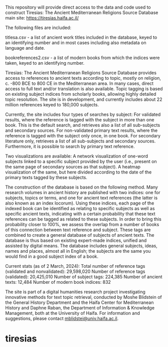 This repository will provide direct access to the data and code used to construct Tiresias: The Ancient Mediterranean Religions Source Database
main site: https://tiresias.haifa.ac.il/

The following files are included: 

titlesa.csv - a list of ancient work titles included in the database, keyed to an identifying number and in most cases including also metadata on language and date. 

bookreferences2.csv - a list of modern books from which the indices were taken, keyed to an identifying number.


Tiresias: The Ancient Mediterranean Religions Source Database provides access to references to ancient texts according to topic, mostly on religion, c. -800 BCE to 800 CE in the Mediterranean area. In many cases, direct access to full text and/or translation is also available. Topic tagging is based on existing subject indices from scholarly books, allowing highly detailed topic resolution. The site is in development, and currently includes about 22 million references keyed to 180,000 subjects.

Currently, the site includes four types of searches by subject:
For validated results, where the reference is tagged with the subject in more than one book. This is the default search, and retrieves also a list of all sub-subjects and secondary sources.
For non-validated primary text results, where the reference is tagged with the subject only once, in one book.
For secondary literature only, retrieves a list of all sub-subjects and secondary sources.
Furthermore, it is possible to search by primary text reference.

Two visualizations are available:
A network visualization of one-word subjects linked to a specific subject provided by the user (i.e., present on the same page of secondary sources as that subject).
A heatmap visualization of the same, but here divided according to the date of the primary texts tagged by these subjects.

The construction of the database is based on the following method. Many research volumes in ancient history are published with two indices: one for subjects, topics or terms, and one for ancient text references (the latter is also known as an index locorum). Using these indices, each page of the indexed book can be identified as relating to specific subjects as well as specific ancient texts, indicating with a certain probability that these text references can be tagged as related to these subjects. In order to bring this probability closer to 100%, we assess the overlap from a number of books of this connection between text reference and subject. These tags are combined to create a general database of subjects of ancient texts. The database is thus based on existing expert-made indices, unified and assisted by digital means.
The database includes general subjects, ideas, names and places, almost all in English; the subjects are the same you would find in a good subject index of a book.

Current stats (as of 2 March, 2024):
Total number of reference tags (validated and nonvalidated): 29,598,020
Number of reference tags (validated): 20,425,010
Number of subject tags: 224,385
Number of ancient texts: 12,484
Number of modern book indices: 832

The site is part of a digital humanities research project investigating innovative methods for text topic retrieval, conducted by Moshe Blidstein of the General History Department and the Haifa Center for Mediterranean History and Daphne Raban, the Department of Information & Knowledge Management, both at the University of Haifa.
For information and suggestions, please contact mblidstei@univ.haifa.ac.il.
# tiresias
